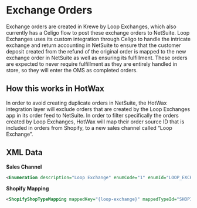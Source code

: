 # Exchange Orders

Exchange orders are created in Krewe by Loop Exchanges, which also currently has a Celigo flow to post these exchange orders to NetSuite. Loop Exchanges uses its custom integration through Celigo to handle the intricate exchange and return accounting in NetSuite to ensure that the customer deposit created from the refund of the original order is mapped to the new exchange order in NetSuite as well as ensuring its fulfillment. These orders are expected to never require fulfillment as they are entirely handled in store, so they will enter the OMS as completed orders.

## How this works in HotWax
In order to avoid creating duplicate orders in NetSuite, the HotWax integration layer will exclude orders that are created by the Loop Exchanges app in its order feed to NetSuite. In order to filter specifically the orders created by Loop Exchanges, HotWax will map their order source ID that is included in orders from Shopify, to a new sales channel called “Loop Exchange”.

## XML Data

**Sales Channel**

```xml
<Enumeration description="Loop Exchange" enumCode="1" enumId="LOOP_EXCHANGE_CHANNEL" enumTypeId="ORDER_SALES_CHANNEL" />
```

**Shopify Mapping**
```xml
<ShopifyShopTypeMapping mappedKey="{loop-exchange}" mappedTypeId="SHOPIFY_ORDER_SOURCE" mappedValue="LOOP_EXCHANGE_CHANNEL" shopId="SHOP"/>
```